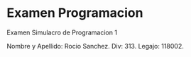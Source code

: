 # Examen Programacion
Examen Simulacro de Programacion 1

Nombre y Apellido: Rocio Sanchez.
Div: 313.
Legajo: 118002.
